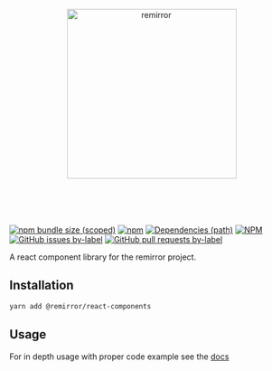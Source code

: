 <div align="center">
	<br />
	<div align="center">
		<img width="300" src="https://cdn.jsdelivr.net/gh/ifiokjr/remirror/support/assets/logo-icon.svg" alt="remirror" />
	</div>
    <br />
    <br />
    <br />
    <br />
</div>

[![npm bundle size (scoped)](https://img.shields.io/bundlephobia/minzip/@remirror/react-components.svg?style=for-the-badge)](https://bundlephobia.com/result?p=@remirror/react-components) [![npm](https://img.shields.io/npm/dm/@remirror/react-components.svg?style=for-the-badge&logo=npm)](https://www.npmjs.com/package/@remirror/react-components) [![Dependencies (path)](https://img.shields.io/david/ifiokjr/remirror.svg?logo=npm&path=@remirror%2Freact-components&style=for-the-badge)](https://github.com/ifiokjr/remirror/blob/master/@remirror/react-components/package.json) [![NPM](https://img.shields.io/npm/l/@remirror/react-components.svg?style=for-the-badge)](https://github.com/ifiokjr/remirror/blob/master/LICENSE) [![GitHub issues by-label](https://img.shields.io/github/issues/ifiokjr/remirror/@remirror/react-components.svg?label=Open%20Issues&logo=github&style=for-the-badge)](https://github.com/ifiokjr/remirror/issues?utf8=%E2%9C%93&q=is%3Aissue+is%3Aopen+sort%3Aupdated-desc+label%3A%40remirror%2Freact-components) [![GitHub pull requests by-label](https://img.shields.io/github/issues-pr/ifiokjr/remirror/@remirror/react-components.svg?label=Open%20Pull%20Requests&logo=github&style=for-the-badge)](https://github.com/ifiokjr/remirror/pulls?utf8=%E2%9C%93&q=is%3Apr+is%3Aopen+sort%3Aupdated-desc+label%3A%40remirror%2Freact-components)

A react component library for the remirror project.

## Installation

```bash
yarn add @remirror/react-components
```

## Usage

For in depth usage with proper code example see the [docs](https://docs.remirror.org)
